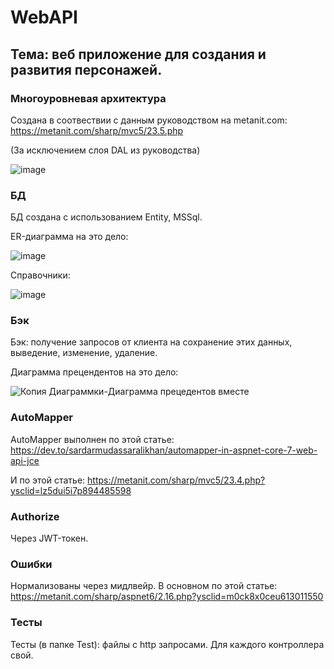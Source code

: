 # WebAPI
## Тема: веб приложение для создания и развития персонажей. 
### Многоуровневая архитектура

Создана в соотвествии с данным руководством на metanit.com: https://metanit.com/sharp/mvc5/23.5.php

(За исключением слоя DAL из руководства)

![image](https://github.com/user-attachments/assets/4476f9c9-10cd-4b9e-90c6-6bcee2931fb6)


### БД
БД создана с использованием Entity, MSSql. 

ER-диаграмма на это дело:

![image](https://github.com/user-attachments/assets/62f8f3ed-e197-46fd-9c25-2e0beffa33e5)


Справочники:

![image](https://github.com/user-attachments/assets/1e7092f6-7415-481c-86c3-e7be74c10537)


### Бэк

Бэк: получение запросов от клиента на сохранение этих данных, выведение, изменение, удаление. 

Диаграмма прецендентов на это дело:

![Копия Диаграммки-Диаграмма прецедентов вместе](https://github.com/user-attachments/assets/8cd8c05d-1a37-4238-aabc-949fdb367edd)

### AutoMapper

AutoMapper выполнен по этой статье: https://dev.to/sardarmudassaralikhan/automapper-in-aspnet-core-7-web-api-jce

И по этой статье: https://metanit.com/sharp/mvc5/23.4.php?ysclid=lz5dui5i7p894485598

### Authorize

Через JWT-токен.

### Ошибки

Нормализованы через мидлвейр. В основном по этой статье: https://metanit.com/sharp/aspnet6/2.16.php?ysclid=m0ck8x0ceu613011550

### Тесты
Тесты (в папке Test): файлы с http запросами. Для каждого контроллера свой.
